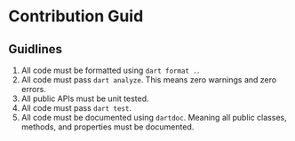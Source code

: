 # Contribution Guid

## Guidlines

1. All code must be formatted using `dart format .`.
2. All code must pass `dart analyze`. This means zero warnings and zero errors.
3. All public APIs must be unit tested.
4. All code must pass `dart test`.
5. All code must be documented using `dartdoc`. Meaning all public classes, methods, and properties must be documented.
